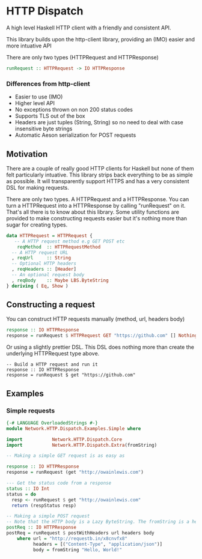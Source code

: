 # HTTP Dispatch

A high level Haskell HTTP client with a friendly and consistent API.

This library builds upon the http-client library, providing an (IMO) easier and more intuative API

There are only two types (HTTPRequest and HTTPResponse)

```haskell
runRequest :: HTTPRequest -> IO HTTPResponse
```

### Differences from http-client

* Easier to use (IMO)
* Higher level API
* No exceptions thrown on non 200 status codes
* Supports TLS out of the box
* Headers are just tuples (String, String) so no need to deal with case insensitive byte strings
* Automatic Aeson serialization for POST requests

## Motivation

There are a couple of really good HTTP clients for Haskell but none of them felt particularly intuative.
This library strips back everything to be as simple as possible. It will transparently support HTTPS and has a very
consistent DSL for making requests.

There are only two types. A HTTPRequest and a HTTPResponse. You can turn a HTTPRequest into a HTTPResponse by calling
"runRequest" on it. That's all there is to know about this library. Some utility functions are provided to make
constructing requests easier but it's nothing more than sugar for creating types.

```haskell
data HTTPRequest = HTTPRequest {
   -- A HTTP request method e.g GET POST etc
    reqMethod  :: HTTPRequestMethod
  -- A HTTP request URL
  , reqUrl     :: String
  -- Optional HTTP headers
  , reqHeaders :: [Header]
  -- An optional request body
  , reqBody    :: Maybe LBS.ByteString
} deriving ( Eq, Show )

```

## Constructing a request

You can construct HTTP requests manually (method, url, headers body)

```haskell
response :: IO HTTPResponse
response = runRequest $ HTTPRequest GET "https://github.com" [] Nothing
```

Or using a slightly prettier DSL. This DSL does nothing more than create the underlying HTTPRequest type above.

```
-- Build a HTTP request and run it
response :: IO HTTPResponse
response = runRequest $ get "https://github.com"
```

## Examples

### Simple requests

```haskell
{-# LANGUAGE OverloadedStrings #-}
module Network.HTTP.Dispatch.Examples.Simple where

import           Network.HTTP.Dispatch.Core
import           Network.HTTP.Dispatch.Extra(fromString)

-- Making a simple GET request is as easy as

response :: IO HTTPResponse
response = runRequest (get "http://owainlewis.com")

--- Get the status code from a response
status :: IO Int
status = do
  resp <- runRequest $ get "http://owainlewis.com"
  return (respStatus resp)

-- Making a simple POST request
-- Note that the HTTP body is a Lazy ByteString. The fromString is a helper method to convert for you
postReq :: IO HTTPResponse
postReq = runRequest $ postWithHeaders url headers body
    where url = "http://requestb.in/x8cnvfx8"
          headers = [("Content-Type", "application/json")]
          body = fromString "Hello, World!"
```
